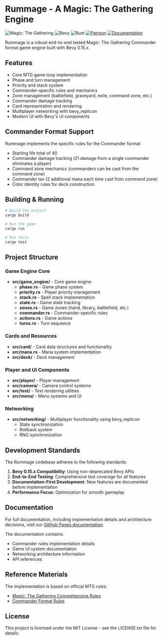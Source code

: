 # Rummage - A Magic: The Gathering Engine

![Magic: The Gathering](https://img.shields.io/badge/MTG-Commander-green)
![Bevy](https://img.shields.io/badge/Bevy-0.15.3-blue)
![Rust](https://img.shields.io/badge/Rust-2024-orange)
[![Patreon](https://img.shields.io/badge/Patreon-Support-FF424D?logo=patreon)](https://www.patreon.com/c/DabneyEngineeringIncorporated)
[![Documentation](https://img.shields.io/badge/Docs-GitHub%20Pages-brightgreen)](https://tyler274.github.io/rummage/)

Rummage is a robust end-to-end tested Magic: The Gathering Commander format game engine built with Bevy 0.15.x.

## Features

- Core MTG game loop implementation
- Phase and turn management
- Priority and stack system
- Commander-specific rules and mechanics
- Zone management (battlefield, graveyard, exile, command zone, etc.)
- Commander damage tracking
- Card representation and rendering
- Multiplayer networking with bevy_replicon
- Modern UI with Bevy's UI components

## Commander Format Support

Rummage implements the specific rules for the Commander format:

- Starting life total of 40
- Commander damage tracking (21 damage from a single commander eliminates a player)
- Command zone mechanics (commanders can be cast from the command zone)
- Commander tax (2 additional mana each time cast from command zone)
- Color identity rules for deck construction

## Building & Running

```bash
# Build the project
cargo build

# Run the game
cargo run

# Run tests
cargo test
```

## Project Structure

### Game Engine Core
- **src/game_engine/** - Core game engine
  - **phase.rs** - Game phase system
  - **priority.rs** - Player priority management
  - **stack.rs** - Spell stack implementation
  - **state.rs** - Game state tracking
  - **zones.rs** - Game zones (hand, library, battlefield, etc.)
  - **commander.rs** - Commander-specific rules
  - **actions.rs** - Game actions
  - **turns.rs** - Turn sequence

### Cards and Resources
- **src/card/** - Card data structures and functionality
- **src/mana.rs** - Mana system implementation
- **src/deck/** - Deck management

### Player and UI Components
- **src/player/** - Player management 
- **src/camera/** - Camera control systems
- **src/text/** - Text rendering utilities
- **src/menu/** - Menu systems and UI

### Networking
- **src/networking/** - Multiplayer functionality using bevy_replicon
  - State synchronization
  - Rollback system
  - RNG synchronization

## Development Standards

The Rummage codebase adheres to the following standards:

1. **Bevy 0.15.x Compatibility**: Using non-deprecated Bevy APIs
2. **End-to-End Testing**: Comprehensive test coverage for all features
3. **Documentation-First Development**: New features are documented before implementation
4. **Performance Focus**: Optimization for smooth gameplay

## Documentation

For full documentation, including implementation details and architecture decisions, visit our [GitHub Pages documentation](https://tyler274.github.io/rummage/).

The documentation contains:
- Commander rules implementation details
- Game UI system documentation
- Networking architecture information
- API references

## Reference Materials

The implementation is based on official MTG rules:

- [Magic: The Gathering Comprehensive Rules](https://magic.wizards.com/en/rules)
- [Commander Format Rules](https://mtgcommander.net/index.php/rules/)

## License

This project is licensed under the MIT License - see the LICENSE.txt file for details.